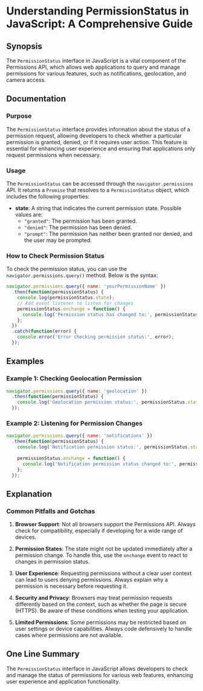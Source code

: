 <!--
Meta Description: # Understanding PermissionStatus in JavaScript: A Comprehensive Guide ## Synopsis The `PermissionStatus` interface in JavaScript is a vital component ...
Meta Keywords: permission, permissionstatus, permissions, status, state
-->

# Understanding PermissionStatus in JavaScript: A Comprehensive Guide

## Synopsis
The `PermissionStatus` interface in JavaScript is a vital component of the Permissions API, which allows web applications to query and manage permissions for various features, such as notifications, geolocation, and camera access.

## Documentation
### Purpose
The `PermissionStatus` interface provides information about the status of a permission request, allowing developers to check whether a particular permission is granted, denied, or if it requires user action. This feature is essential for enhancing user experience and ensuring that applications only request permissions when necessary.

### Usage
The `PermissionStatus` can be accessed through the `navigator.permissions` API. It returns a `Promise` that resolves to a `PermissionStatus` object, which includes the following properties:

- **state**: A string that indicates the current permission state. Possible values are:
  - `"granted"`: The permission has been granted.
  - `"denied"`: The permission has been denied.
  - `"prompt"`: The permission has neither been granted nor denied, and the user may be prompted.

### How to Check Permission Status
To check the permission status, you can use the `navigator.permissions.query()` method. Below is the syntax:

```javascript
navigator.permissions.query({ name: 'yourPermissionName' })
  .then(function(permissionStatus) {
    console.log(permissionStatus.state);
    // Add event listener to listen for changes
    permissionStatus.onchange = function() {
      console.log('Permission status has changed to:', permissionStatus.state);
    };
  })
  .catch(function(error) {
    console.error('Error checking permission status:', error);
  });
```

## Examples

### Example 1: Checking Geolocation Permission
```javascript
navigator.permissions.query({ name: 'geolocation' })
  .then(function(permissionStatus) {
    console.log('Geolocation permission status:', permissionStatus.state);
  });
```

### Example 2: Listening for Permission Changes
```javascript
navigator.permissions.query({ name: 'notifications' })
  .then(function(permissionStatus) {
    console.log('Notification permission status:', permissionStatus.state);
    
    permissionStatus.onchange = function() {
      console.log('Notification permission status changed to:', permissionStatus.state);
    };
  });
```

## Explanation
### Common Pitfalls and Gotchas
1. **Browser Support**: Not all browsers support the Permissions API. Always check for compatibility, especially if developing for a wide range of devices.
   
2. **Permission States**: The state might not be updated immediately after a permission change. To handle this, use the `onchange` event to react to changes in permission status.

3. **User Experience**: Requesting permissions without a clear user context can lead to users denying permissions. Always explain why a permission is necessary before requesting it.

4. **Security and Privacy**: Browsers may treat permission requests differently based on the context, such as whether the page is secure (HTTPS). Be aware of these conditions when testing your application.

5. **Limited Permissions**: Some permissions may be restricted based on user settings or device capabilities. Always code defensively to handle cases where permissions are not available.

## One Line Summary
The `PermissionStatus` interface in JavaScript allows developers to check and manage the status of permissions for various web features, enhancing user experience and application functionality.